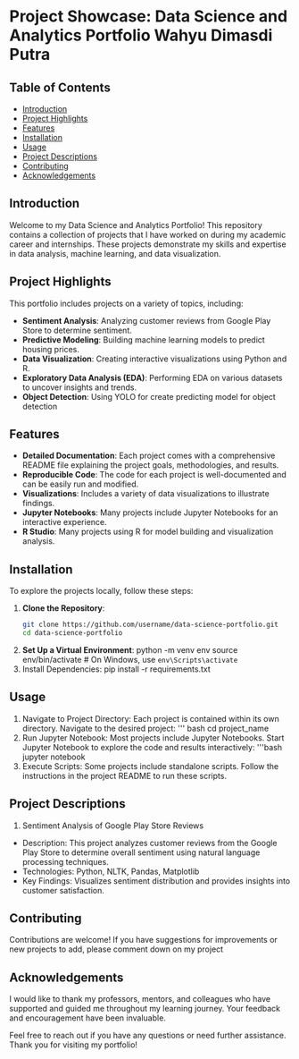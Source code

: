 # Project Showcase: Data Science and Analytics Portfolio Wahyu Dimasdi Putra

## Table of Contents
- [Introduction](#introduction)
- [Project Highlights](#project-highlights)
- [Features](#features)
- [Installation](#installation)
- [Usage](#usage)
- [Project Descriptions](#project-descriptions)
- [Contributing](#contributing)
- [Acknowledgements](#acknowledgements)

## Introduction
Welcome to my Data Science and Analytics Portfolio! This repository contains a collection of projects that I have worked on during my academic career and internships. These projects demonstrate my skills and expertise in data analysis, machine learning, and data visualization. 

## Project Highlights
This portfolio includes projects on a variety of topics, including:
- **Sentiment Analysis**: Analyzing customer reviews from Google Play Store to determine sentiment.
- **Predictive Modeling**: Building machine learning models to predict housing prices.
- **Data Visualization**: Creating interactive visualizations using Python and R.
- **Exploratory Data Analysis (EDA)**: Performing EDA on various datasets to uncover insights and trends.
- **Object Detection**: Using YOLO for create predicting model for object detection

## Features
- **Detailed Documentation**: Each project comes with a comprehensive README file explaining the project goals, methodologies, and results.
- **Reproducible Code**: The code for each project is well-documented and can be easily run and modified.
- **Visualizations**: Includes a variety of data visualizations to illustrate findings.
- **Jupyter Notebooks**: Many projects include Jupyter Notebooks for an interactive experience.
- **R Studio**: Many projects using R for model building and visualization analysis.

## Installation
To explore the projects locally, follow these steps:

1. **Clone the Repository**:
   ```bash
   git clone https://github.com/username/data-science-portfolio.git
   cd data-science-portfolio
2. **Set Up a Virtual Environment**:
   python -m venv env
   source env/bin/activate  # On Windows, use `env\Scripts\activate`
4. Install Dependencies:
   pip install -r requirements.txt

## Usage

1. Navigate to Project Directory:
   Each project is contained within its own directory. Navigate to the desired project:
   ''' bash
   cd project_name
2. Run Jupyter Notebook:
   Most projects include Jupyter Notebooks. Start Jupyter Notebook to explore the code and results interactively:
   '''bash
   jupyter notebook
3. Execute Scripts:
   Some projects include standalone scripts. Follow the instructions in the project README to run these scripts.

## Project Descriptions
1. Sentiment Analysis of Google Play Store Reviews
  - Description: This project analyzes customer reviews from the Google Play Store to determine overall sentiment using natural language processing techniques.
  - Technologies: Python, NLTK, Pandas, Matplotlib
  - Key Findings: Visualizes sentiment distribution and provides insights into customer satisfaction.

## Contributing
Contributions are welcome! If you have suggestions for improvements or new projects to add, please comment down on my project

## Acknowledgements
I would like to thank my professors, mentors, and colleagues who have supported and guided me throughout my learning journey. Your feedback and encouragement have been invaluable.

Feel free to reach out if you have any questions or need further assistance. Thank you for visiting my portfolio!
